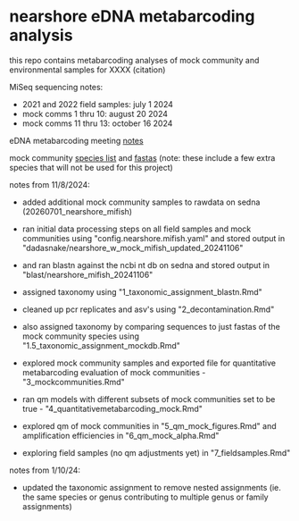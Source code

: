 # nearshore eDNA metabarcoding analysis 

this repo contains metabarcoding analyses of mock community and environmental samples for XXXX (citation)

MiSeq sequencing notes: 
- 2021 and 2022 field samples: july 1 2024
- mock comms 1 thru 10: august 20 2024
- mock comms 11 thru 13: october 16 2024



eDNA metabarcoding meeting [notes](https://docs.google.com/document/d/1Rp4ZUWfbEIUR9bBEf40BQqtvNvOP0KSQv7GWAV4t0I0/edit#heading=h.eb0y8t2ced3x)

mock community [species list](https://drive.google.com/drive/folders/1ngmfKEM3wCmhXcM7XOED4ukvpCMr1ZvT) and [fastas](https://drive.google.com/drive/folders/1ngmfKEM3wCmhXcM7XOED4ukvpCMr1ZvT) (note: these include a few extra species that will not be used for this project)

notes from 11/8/2024:
- added additional mock community samples to rawdata on sedna (20260701_nearshore_mifish)
- ran initial data processing steps on all field samples and mock communities using "config.nearshore.mifish.yaml" and stored output in "dadasnake/nearshore_w_mock_mifish_updated_20241106"
- and ran blastn against the ncbi nt db on sedna and stored output in "blast/nearshore_mifish_20241106"

- assigned taxonomy using "1_taxonomic_assignment_blastn.Rmd"
- cleaned up pcr replicates and asv's using "2_decontamination.Rmd" 
- also assigned taxonomy by comparing sequences to just fastas of the mock community species using "1.5_taxonomic_assignment_mockdb.Rmd"
- explored mock community samples and exported file for quantitative metabarcoding evaluation of mock communities - "3_mockcommunities.Rmd"
- ran qm models with different subsets of mock communities set to be true - "4_quantitativemetabarcoding_mock.Rmd"
- explored qm of mock communities in "5_qm_mock_figures.Rmd" and amplification efficiencies in "6_qm_mock_alpha.Rmd"

- exploring field samples (no qm adjustments yet) in "7_fieldsamples.Rmd"

notes from 1/10/24:
- updated the taxonomic assignment to remove nested assignments (ie. the same species or genus contributing to multiple genus or family assignments)


